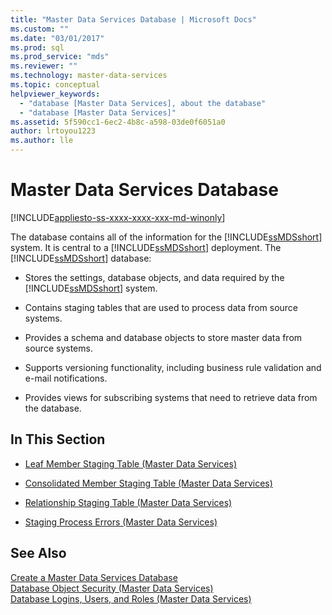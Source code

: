 ```yaml
---
title: "Master Data Services Database | Microsoft Docs"
ms.custom: ""
ms.date: "03/01/2017"
ms.prod: sql
ms.prod_service: "mds"
ms.reviewer: ""
ms.technology: master-data-services
ms.topic: conceptual
helpviewer_keywords: 
  - "database [Master Data Services], about the database"
  - "database [Master Data Services]"
ms.assetid: 5f590cc1-6ec2-4b8c-a598-03de0f6051a0
author: lrtoyou1223
ms.author: lle
---
```

# Master Data Services Database

[!INCLUDE[appliesto-ss-xxxx-xxxx-xxx-md-winonly](../includes/appliesto-ss-xxxx-xxxx-xxx-md-winonly.md)]

  The database contains all of the information for the [!INCLUDE[ssMDSshort](../includes/ssmdsshort-md.md)] system. It is central to a [!INCLUDE[ssMDSshort](../includes/ssmdsshort-md.md)] deployment. The [!INCLUDE[ssMDSshort](../includes/ssmdsshort-md.md)] database:  
  
-   Stores the settings, database objects, and data required by the [!INCLUDE[ssMDSshort](../includes/ssmdsshort-md.md)] system.  
  
-   Contains staging tables that are used to process data from source systems.  
  
-   Provides a schema and database objects to store master data from source systems.  
  
-   Supports versioning functionality, including business rule validation and e-mail notifications.  
  
-   Provides views for subscribing systems that need to retrieve data from the database.  
  
## In This Section  
  
-   [Leaf Member Staging Table &#40;Master Data Services&#41;](../master-data-services/leaf-member-staging-table-master-data-services.md)  
  
-   [Consolidated Member Staging Table &#40;Master Data Services&#41;](../master-data-services/consolidated-member-staging-table-master-data-services.md)  
  
-   [Relationship Staging Table &#40;Master Data Services&#41;](../master-data-services/relationship-staging-table-master-data-services.md)  
  
-   [Staging Process Errors &#40;Master Data Services&#41;](../master-data-services/staging-process-errors-master-data-services.md)  
  
## See Also  
 [Create a Master Data Services Database](../master-data-services/install-windows/create-a-master-data-services-database.md)   
 [Database Object Security &#40;Master Data Services&#41;](../master-data-services/database-object-security-master-data-services.md)   
 [Database Logins, Users, and Roles &#40;Master Data Services&#41;](../master-data-services/database-logins-users-and-roles-master-data-services.md)  
  
  
